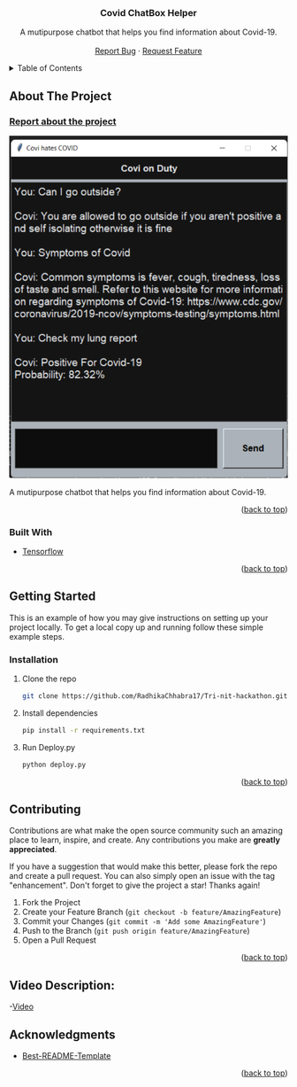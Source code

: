 <div id="top"></div>

<!-- PROJECT LOGO -->
<br />
<div align="center">
  <a href="https://github.com/RadhikaChhabra17/Tri-nit-hackathon/">
    <!-- <img src="img/logo.png" alt="Logo" width="80" height="80"> -->
  </a>

<h3 align="center">Covid ChatBox Helper</h3>

  <p align="center">
    A mutipurpose chatbot that helps you find information about Covid-19.
    <br />
    <br />
    <a href="https://github.com/RadhikaChhabra17/Tri-nit-hackathon/issues">Report Bug</a>
    ·
    <a href="https://github.com/RadhikaChhabra17/Tri-nit-hackathon/issues">Request Feature</a>
  </p>
</div>



<!-- TABLE OF CONTENTS -->
<details>
  <summary>Table of Contents</summary>
  <ol>
    <li>
      <a href="#about-the-project">About The Project</a>
      <ul>
        <li><a href="#built-with">Built With</a></li>
      </ul>
    </li>
    <li>
      <a href="#getting-started">Getting Started</a>
      <ul>
        <li><a href="#installation">Installation</a></li>
      </ul>
    </li>
    <li><a href="#contributing">Contributing</a></li>
    <li><a href="#acknowledgments">Acknowledgments</a></li>
  </ol>
</details>



<!-- ABOUT THE PROJECT -->
## About The Project
### [Report about the project](./Report.pdf)

[![Product Name Screen Shot][product-screenshot]](https://github.com/RadhikaChhabra17/Tri-nit-hackathon/)

A mutipurpose chatbot that helps you find information about Covid-19.

<p align="right">(<a href="#top">back to top</a>)</p>

### Built With

* [Tensorflow](https://www.tensorflow.org/)
<p align="right">(<a href="#top">back to top</a>)</p>


<!-- GETTING STARTED -->
## Getting Started

This is an example of how you may give instructions on setting up your project locally.
To get a local copy up and running follow these simple example steps.

### Installation

1. Clone the repo
   ```sh
   git clone https://github.com/RadhikaChhabra17/Tri-nit-hackathon.git
   ```
2. Install dependencies
   ```sh
   pip install -r requirements.txt
   ```
3. Run Deploy.py
   ```sh
   python deploy.py
   ```
<p align="right">(<a href="#top">back to top</a>)</p>


<!-- CONTRIBUTING -->
## Contributing

Contributions are what make the open source community such an amazing place to learn, inspire, and create. Any contributions you make are **greatly appreciated**.

If you have a suggestion that would make this better, please fork the repo and create a pull request. You can also simply open an issue with the tag "enhancement".
Don't forget to give the project a star! Thanks again!

1. Fork the Project
2. Create your Feature Branch (`git checkout -b feature/AmazingFeature`)
3. Commit your Changes (`git commit -m 'Add some AmazingFeature'`)
4. Push to the Branch (`git push origin feature/AmazingFeature`)
5. Open a Pull Request

<p align="right">(<a href="#top">back to top</a>)</p>

## Video Description:

-[Video](https://drive.google.com/file/d/1lXkDRip2QP8IaD5rq5qIWOYYQWGHhcBW/view?usp=sharing)

<!-- ACKNOWLEDGMENTS -->
## Acknowledgments

* [Best-README-Template](https://github.com/othneildrew/Best-README-Template)

<p align="right">(<a href="#top">back to top</a>)</p>



<!-- MARKDOWN LINKS & IMAGES -->
<!-- https://www.markdownguide.org/basic-syntax/#reference-style-links -->
[contributors-url]: https://github.com/CommanderAstern/BasicFormWebdev/graphs/contributors
[forks-url]: https://github.com/CommanderAstern/BasicFormWebdev/network/members
[stars-url]: https://github.com/CommanderAstern/BasicFormWebdev/stargazers
[issues-url]: https://github.com/CommanderAstern/BasicFormWebdev/issues
[product-screenshot]: img/screenshot.png
